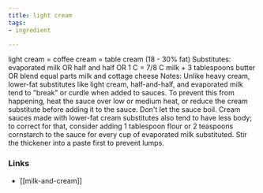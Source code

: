 ```yaml
---
title: light cream
tags:
- ingredient

---
```

light cream = coffee cream = table cream (18 - 30% fat) Substitutes: evaporated milk OR half and half OR 1 C = 7/8 C milk + 3 tablespoons butter OR blend equal parts milk and cottage cheese Notes: Unlike heavy cream, lower-fat substitutes like light cream, half-and-half, and evaporated milk tend to "break" or curdle when added to sauces. To prevent this from happening, heat the sauce over low or medium heat, or reduce the cream substitute before adding it to the sauce. Don't let the sauce boil. Cream sauces made with lower-fat cream substitutes also tend to have less body; to correct for that, consider adding 1 tablespoon flour or 2 teaspoons cornstarch to the sauce for every cup of evaporated milk substituted. Stir the thickener into a paste first to prevent lumps.

### Links

* [[milk-and-cream]]
